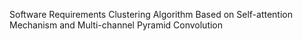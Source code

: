 Software Requirements Clustering Algorithm Based on Self-attention Mechanism and Multi-channel Pyramid Convolution
